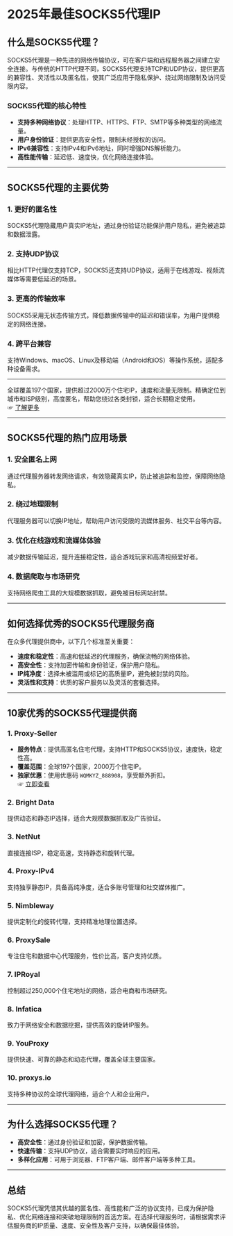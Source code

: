 # 2025年最佳SOCKS5代理IP


## 什么是SOCKS5代理？

SOCKS5代理是一种先进的网络传输协议，可在客户端和远程服务器之间建立安全连接。与传统的HTTP代理不同，SOCKS5代理支持TCP和UDP协议，提供更高的兼容性、灵活性以及匿名性，使其广泛应用于隐私保护、绕过网络限制及访问受限内容。

### SOCKS5代理的核心特性

- **支持多种网络协议**：处理HTTP、HTTPS、FTP、SMTP等多种类型的网络流量。  
- **用户身份验证**：提供更高安全性，限制未经授权的访问。  
- **IPv6兼容性**：支持IPv4和IPv6地址，同时增强DNS解析能力。  
- **高性能传输**：延迟低、速度快，优化网络连接体验。

---

## SOCKS5代理的主要优势

### 1. 更好的匿名性
SOCKS5代理隐藏用户真实IP地址，通过身份验证功能保护用户隐私，避免被追踪和数据泄露。

### 2. 支持UDP协议
相比HTTP代理仅支持TCP，SOCKS5还支持UDP协议，适用于在线游戏、视频流媒体等需要低延迟的场景。

### 3. 更高的传输效率
SOCKS5采用无状态传输方式，降低数据传输中的延迟和错误率，为用户提供稳定的网络连接。

### 4. 跨平台兼容
支持Windows、macOS、Linux及移动端（Android和iOS）等操作系统，适配多种设备需求。

---
全球覆盖197个国家，提供超过2000万个住宅IP，速度和流量无限制。精确定位到城市和ISP级别，高度匿名，帮助您绕过各类封锁，适合长期稳定使用。  
☞ [了解更多](https://bit.ly/proxy-seller-coupon)

---
## SOCKS5代理的热门应用场景

### 1. 安全匿名上网
通过代理服务器转发网络请求，有效隐藏真实IP，防止被追踪和监控，保障网络隐私。

### 2. 绕过地理限制
代理服务器可以切换IP地址，帮助用户访问受限的流媒体服务、社交平台等内容。

### 3. 优化在线游戏和流媒体体验
减少数据传输延迟，提升连接稳定性，适合游戏玩家和高清视频爱好者。

### 4. 数据爬取与市场研究
支持网络爬虫工具的大规模数据抓取，避免被目标网站封禁。

---

## 如何选择优秀的SOCKS5代理服务商

在众多代理提供商中，以下几个标准至关重要：

- **速度和稳定性**：高速和低延迟的代理服务，确保流畅的网络体验。
- **高安全性**：支持加密传输和身份验证，保护用户隐私。
- **IP纯净度**：选择未被滥用或标记的高质量IP，避免被封禁的风险。
- **灵活性和支持**：优质的客户服务以及灵活的套餐选择。

---

## 10家优秀的SOCKS5代理提供商

### 1. Proxy-Seller
- **服务特点**：提供高匿名住宅代理，支持HTTP和SOCKS5协议，速度快，稳定性高。
- **覆盖范围**：全球197个国家，2000万个住宅IP。
- **独家优惠**：使用优惠码 `WQMKYZ_888908`，享受额外折扣。  
☞ [立即查看](https://bit.ly/proxy-seller-coupon)

### 2. Bright Data
提供动态和静态IP选择，适合大规模数据抓取及广告验证。

### 3. NetNut
直接连接ISP，稳定高速，支持静态和旋转代理。

### 4. Proxy-IPv4
支持独享静态IP，具备高纯净度，适合多账号管理和社交媒体推广。

### 5. Nimbleway
提供定制化的旋转代理，支持精准地理位置选择。

### 6. ProxySale
专注住宅和数据中心代理服务，性价比高，客户支持优质。

### 7. IPRoyal
控制超过250,000个住宅地址的网络，适合电商和市场研究。

### 8. Infatica
致力于网络安全和数据挖掘，提供高效的旋转IP服务。

### 9. YouProxy
提供快速、可靠的静态和动态代理，覆盖全球主要国家。

### 10. proxys.io
支持多种协议的全球代理网络，适合个人和企业用户。

---

## 为什么选择SOCKS5代理？

- **高安全性**：通过身份验证和加密，保护数据传输。  
- **快速传输**：支持UDP协议，适合需要实时响应的应用。  
- **多样化应用**：可用于浏览器、FTP客户端、邮件客户端等多种工具。

---

## 总结

SOCKS5代理凭借其优越的匿名性、高性能和广泛的协议支持，已成为保护隐私、优化网络连接和突破地理限制的首选方案。在选择代理服务时，请根据需求评估服务商的IP质量、速度、安全性及客户支持，以确保最佳体验。
